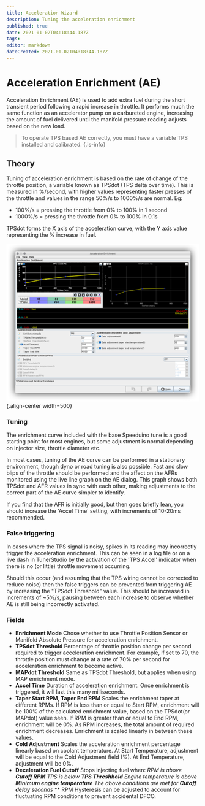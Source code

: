 ```yaml
---
title: Acceleration Wizard
description: Tuning the acceleration enrichment
published: true
date: 2021-01-02T04:18:44.187Z
tags: 
editor: markdown
dateCreated: 2021-01-02T04:18:44.187Z
---
```


# Acceleration Enrichment (AE)

Acceleration Enrichment (AE) is used to add extra fuel during the short transient period following a rapid increase in throttle. It performs much the same function as an accelerator pump on a carbureted engine, increasing the amount of fuel delivered until the manifold pressure reading adjusts based on the new load.

> To operate TPS based AE correctly, you must have a variable TPS installed and calibrated.
{.is-info}


## Theory

Tuning of acceleration enrichment is based on the rate of change of the throttle position, a variable known as TPSdot (TPS delta over time). This is measured in %/second, with higher values representing faster presses of the throttle and values in the range 50%/s to 1000%/s are normal. Eg:

- 100%/s = pressing the throttle from 0% to 100% in 1 second
- 1000%/s = pressing the throttle from 0% to 100% in 0.1s

TPSdot forms the X axis of the acceleration curve, with the Y axis value representing the % increase in fuel.

![Acceleration Enrichment curves](/img/tuning/accel.png){.align-center width=500}

### Tuning

The enrichment curve included with the base Speeduino tune is a good starting point for most engines, but some adjustment is normal depending on injector size, throttle diameter etc.

In most cases, tuning of the AE curve can be performed in a stationary environment, though dyno or road tuning is also possible. Fast and slow blips of the throttle should be performed and the affect on the AFRs monitored using the live line graph on the AE dialog. This graph shows both TPSdot and AFR values in sync with each other, making adjustments to the correct part of the AE curve simpler to identify.

If you find that the AFR is initially good, but then goes briefly lean, you should increase the 'Accel Time' setting, with increments of 10-20ms recommended.

### False triggering

In cases where the TPS signal is noisy, spikes in its reading may incorrectly trigger the acceleration enrichment. This can be seen in a log file or on a live dash in TunerStudio by the activation of the 'TPS Accel' indicator when there is no (or little) throttle movement occurring. 

Should this occur (and assuming that the TPS wiring cannot be corrected to reduce noise) then the false triggers can be prevented from triggering AE by increasing the "TPSdot Threshold" value. This should be increased in increments of ~5%/s, pausing between each increase to observe whether AE is still being incorrectly activated.

### Fields

- **Enrichment Mode**
Chose whether to use Throttle Position Sensor or Manifold Absolute Pressure for acceleration enrichment.
- **TPSdot Threshold**
Percentage of throttle position change per second required to trigger acceleration enrichment. For example, if set to 70, the throttle position must change at a rate of 70% per second for acceleration enrichment to become active.
- **MAPdot Threshold**
Same as TPSdot Threshold, but applies when using MAP enrichment mode.
- **Accel Time**
Duration of acceleration enrichment. Once enrichment is triggered, it will last this many milliseconds.
- **Taper Start RPM, Taper End RPM**
Scales the enrichment taper at different RPMs. If RPM is less than or equal to Start RPM, enrichment will be 100% of the calculated enrichment value, based on the TPSdot(or MAPdot) value seen. If RPM is greater than or equal to End RPM, enrichment will be 0%. As RPM increases, the total amount of required enrichment decreases. Enrichment is scaled linearly in between these values. 
- **Cold Adjustment**
Scales the acceleration enrichment percentage linearly based on coolant temperature. At Start Temperature, adjustment will be equal to the Cold Adjustment field (%). At End Temperature, adjustment will be 0%.
- **Deceleration Fuel Cutoff**
Stops injecting fuel when:
 *RPM is above **Cutoff RPM**
 TPS is below **TPS Threshhold**
 Engine temperature is above **Minimum engine temperature**
 The above conditions are met for **Cutoff delay** seconds*
 ** RPM Hysteresis can be adjusted to account for fluctuating RPM conditions to prevent accidental DFCO.